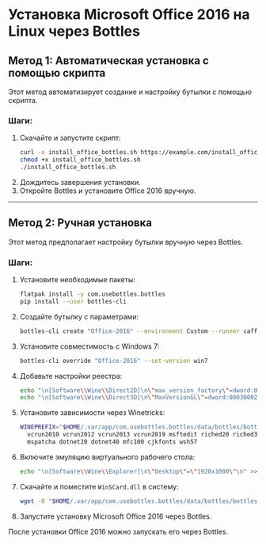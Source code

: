 # Установка Microsoft Office 2016 на Linux через Bottles

## Метод 1: Автоматическая установка с помощью скрипта

Этот метод автоматизирует создание и настройку бутылки с помощью скрипта. 

### Шаги:
1. Скачайте и запустите скрипт:
   ```bash
   curl -o install_office_bottles.sh https://example.com/install_office_bottles.sh
   chmod +x install_office_bottles.sh
   ./install_office_bottles.sh
   ```
2. Дождитесь завершения установки.
3. Откройте Bottles и установите Office 2016 вручную.

---

## Метод 2: Ручная установка

Этот метод предполагает настройку бутылки вручную через Bottles.

### Шаги:
1. Установите необходимые пакеты:
   ```bash
   flatpak install -y com.usebottles.bottles
   pip install --user bottles-cli
   ```

2. Создайте бутылку с параметрами:
   ```bash
   bottles-cli create "Office-2016" --environment Custom --runner caffe-9.7 --arch x86
   ```

3. Установите совместимость с Windows 7:
   ```bash
   bottles-cli override "Office-2016" --set-version win7
   ```

4. Добавьте настройки реестра:
   ```bash
   echo "\n[Software\\Wine\\Direct2D]\n\"max_version_factory\"=dword:00000000\n" >> "$HOME/.var/app/com.usebottles.bottles/data/bottles/bottles/Office-2016/user.reg"
   echo "\n[Software\\Wine\\Direct3D]\n\"MaxVersionGL\"=dword:00030002\n" >> "$HOME/.var/app/com.usebottles.bottles/data/bottles/bottles/Office-2016/user.reg"
   ```

5. Установите зависимости через Winetricks:
   ```bash
   WINEPREFIX="$HOME/.var/app/com.usebottles.bottles/data/bottles/bottles/Office-2016" winetricks corefonts msxml6 msxml4 vcrun2005 vcrun2008 \
     vcrun2010 vcrun2012 vcrun2013 vcrun2019 msftedit riched20 riched30 msxml6 gdiplus \
     mspatcha dotnet20 dotnet40 mfc100 cjkfonts wsh57
   ```

6. Включите эмуляцию виртуального рабочего стола:
   ```bash
   echo "\n[Software\\Wine\\Explorer]\n\"Desktop\"=\"1920x1000\"\n" >> "$HOME/.var/app/com.usebottles.bottles/data/bottles/bottles/Office-2016/user.reg"
   ```

7. Скачайте и поместите `WinSCard.dll` в систему:
   ```bash
   wget -O "$HOME/.var/app/com.usebottles.bottles/data/bottles/bottles/Office-2016/drive_c/windows/system32/WinSCard.dll" https://example.com/path/to/WinSCard.dll
   ```

8. Запустите установку Microsoft Office 2016 через Bottles.

После установки Office 2016 можно запускать его через Bottles.
